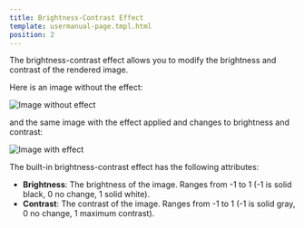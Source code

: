 ```yaml
---
title: Brightness-Contrast Effect
template: usermanual-page.tmpl.html
position: 2
---
```


The brightness-contrast effect allows you to modify the brightness and contrast of the rendered image.

Here is an image without the effect:

<img alt="Image without effect" src="/images/platform/posteffects/without_effects.png"></img>

and the same image with the effect applied and changes to brightness and contrast:

<img alt="Image with effect" src="/images/platform/posteffects/with_brightness_contrast.png"></img>

The built-in brightness-contrast effect has the following attributes:
* **Brightness**: The brightness of the image. Ranges from -1 to 1 (-1 is solid black, 0 no change, 1 solid white).
* **Contrast**: The contrast of the image. Ranges from -1 to 1 (-1 is solid gray, 0 no change, 1 maximum contrast).

